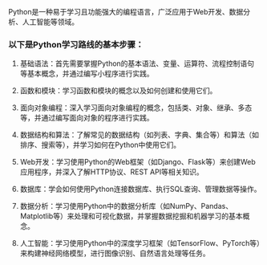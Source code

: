 Python是一种易于学习且功能强大的编程语言，广泛应用于Web开发、数据分析、人工智能等领域。
### 以下是Python学习路线的基本步骤：

1. 基础语法：首先需要掌握Python的基本语法、变量、运算符、流程控制语句等基本概念，并通过编写小程序进行实践。

2. 函数和模块：学习函数和模块的概念以及如何创建和使用它们。

3. 面向对象编程：深入学习面向对象编程的概念，包括类、对象、继承、多态等，并通过编写面向对象的程序进行实践。

4. 数据结构和算法：了解常见的数据结构（如列表、字典、集合等）和算法（如排序、搜索等），并学习如何在Python中使用它们。

5. Web开发：学习使用Python的Web框架（如Django、Flask等）来创建Web应用程序，并深入了解HTTP协议、REST API等相关知识。

6. 数据库：学会如何使用Python连接数据库、执行SQL查询、管理数据等操作。

7. 数据分析：学习使用Python中的数据分析库（如NumPy、Pandas、Matplotlib等）来处理和可视化数据，并掌握数据挖掘和机器学习的基本概念。

8. 人工智能：学习使用Python中的深度学习框架（如TensorFlow、PyTorch等）来构建神经网络模型，进行图像识别、自然语言处理等任务。
